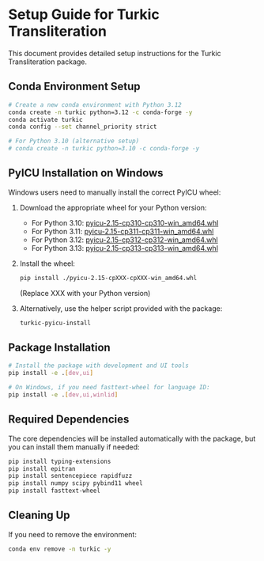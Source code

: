 # Setup Guide for Turkic Transliteration

This document provides detailed setup instructions for the Turkic Transliteration package.

## Conda Environment Setup

```bash
# Create a new conda environment with Python 3.12
conda create -n turkic python=3.12 -c conda-forge -y   
conda activate turkic
conda config --set channel_priority strict 

# For Python 3.10 (alternative setup)
# conda create -n turkic python=3.10 -c conda-forge -y
```

## PyICU Installation on Windows

Windows users need to manually install the correct PyICU wheel:

1. Download the appropriate wheel for your Python version:
   - For Python 3.10: [pyicu-2.15-cp310-cp310-win_amd64.whl](https://github.com/cgohlke/pyicu-build/releases/download/v2.15/pyicu-2.15-cp310-cp310-win_amd64.whl)
   - For Python 3.11: [pyicu-2.15-cp311-cp311-win_amd64.whl](https://github.com/cgohlke/pyicu-build/releases/download/v2.15/pyicu-2.15-cp311-cp311-win_amd64.whl)
   - For Python 3.12: [pyicu-2.15-cp312-cp312-win_amd64.whl](https://github.com/cgohlke/pyicu-build/releases/download/v2.15/pyicu-2.15-cp312-cp312-win_amd64.whl)
   - For Python 3.13: [pyicu-2.15-cp313-cp313-win_amd64.whl](https://github.com/cgohlke/pyicu-build/releases/download/v2.15/pyicu-2.15-cp313-cp313-win_amd64.whl)

2. Install the wheel:
   ```bash
   pip install ./pyicu-2.15-cpXXX-cpXXX-win_amd64.whl
   ```
   (Replace XXX with your Python version)

3. Alternatively, use the helper script provided with the package:
   ```bash
   turkic-pyicu-install
   ```

## Package Installation

```bash
# Install the package with development and UI tools
pip install -e .[dev,ui]

# On Windows, if you need fasttext-wheel for language ID:
pip install -e .[dev,ui,winlid]
```

## Required Dependencies

The core dependencies will be installed automatically with the package, but you can install them manually if needed:

```bash
pip install typing-extensions
pip install epitran
pip install sentencepiece rapidfuzz
pip install numpy scipy pybind11 wheel
pip install fasttext-wheel
```

## Cleaning Up

If you need to remove the environment:

```bash
conda env remove -n turkic -y
```
